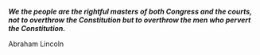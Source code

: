 _**We the people are the rightful masters of both Congress and the courts, not to overthrow the Constitution but to overthrow the men who pervert the Constitution.**_

Abraham Lincoln